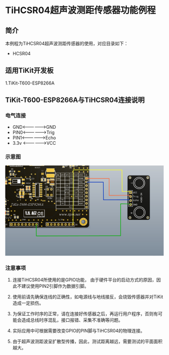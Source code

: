 # TiHCSR04超声波测距传感器功能例程

## 简介

本例程为TiHCSR04超声波测距传感器的使用，对应目录如下：

- HCSR04

## 适用TiKit开发板 

1.TiKit-T600-ESP8266A



## TiKit-T600-ESP8266A与TiHCSR04连接说明 

### 电气连接

- GND<------>GND
- PIN0<------>Trig
- PIN1<------>Echo
- 3.3v <------>VCC


### 示意图

![TiHCSR04超声波测距传感器功能例程](.\Picture\TiHCSR04超声波测距传感器功能例程.jpg)

### 注意事项

1. 连接TiHCSR04所使用的是GPIO功能， 由于硬件平台的启动方式的原因，因此不建议使用PIN2引脚作为数据引脚。

2. 使用前请先确保连线的正确性，如电源线与地线接反，会烧毁传感器并对TiKit造成一定损伤。

3. 为保证工作时序的正常，请在连接好传感器之后，再运行用户程序，否则有可能会造成总线时序混乱，接口报错、采集不准确等问题。

4. 实际应用中可根据需要改变GPIO的PIN脚与TiHCSR04的物理连接。

5. 由于超声波测距波呈扩散型传播，因此，测试距离越远，需要测试的平面面积越大。

   ​


